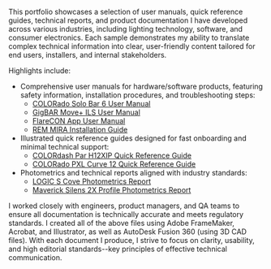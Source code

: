 This portfolio showcases a selection of user manuals, quick reference guides, technical reports, and product documentation I have developed across various industries, including lighting technology, software, and consumer electronics. Each sample demonstrates my ability to translate complex technical information into clear, user-friendly content tailored for end users, installers, and internal stakeholders.

Highlights include:

* Comprehensive user manuals for hardware/software products, featuring safety information, installation procedures, and troubleshooting steps:
     * [COLORado Solo Bar 6 User Manual](https://github.com/jdtibbrine/Portfolio/blob/ba04efa090ceff5eeba836b10f4efda1520f921d/COLORado_Solo_Bar_6_UM.pdf)
     * [GigBAR Move+ ILS User Manual](https://github.com/jdtibbrine/Portfolio/blob/09a05f0279651829ad65647b3d71d0f4f9cada05/GigBAR_MOVE_%2BILS_UM_EU_ML5_Rev3.pdf)
     * [FlareCON App User Manual](https://github.com/jdtibbrine/Portfolio/blob/5699e65a52afc6e1ef2dbc09023f47794366daae/FlareCon-App_UM_ML6_Rev3.pdf)
     * [REM MIRA Installation Guide](https://github.com/jdtibbrine/Portfolio/blob/5699e65a52afc6e1ef2dbc09023f47794366daae/REM_MIRA_Installation_Guide_Rev1-1.pdf)
* Illustrated quick reference guides designed for fast onboarding and minimal technical support:
     * [COLORdash Par H12XIP Quick Reference Guide](https://github.com/jdtibbrine/Portfolio/blob/09a05f0279651829ad65647b3d71d0f4f9cada05/COLORdash_Par_H12XIP_QRG_ML5_Rev2.pdf)
     * [COLORado PXL Curve 12 Quick Reference Guide](https://github.com/jdtibbrine/Portfolio/blob/5699e65a52afc6e1ef2dbc09023f47794366daae/COLORado-PXL-Curve-12_QRG_ML5_Rev3.pdf)
* Photometrics and technical reports aligned with industry standards:
     * [LOGIC S Cove Photometrics Report](https://github.com/jdtibbrine/Portfolio/blob/5699e65a52afc6e1ef2dbc09023f47794366daae/Logic%20Cove%20S_Photometrics%20Report.pdf)
     * [Maverick Silens 2X Profile Photometrics Report](https://github.com/jdtibbrine/Portfolio/blob/5699e65a52afc6e1ef2dbc09023f47794366daae/Maverick-Silens-2X-Profile_Photometrics-Report.pdf)

I worked closely with engineers, product managers, and QA teams to ensure all documentation is technically accurate and meets regulatory standards. I created all of the above files using Adobe FrameMaker, Acrobat, and Illustrator, as well as AutoDesk Fusion 360 (using 3D CAD files). With each document I produce, I strive to focus on clarity, usability, and high editorial standards--key principles of effective technical communication.
